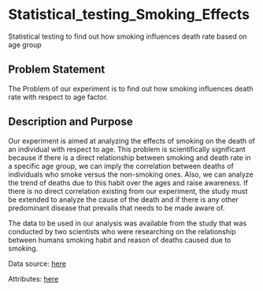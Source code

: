 # Statistical_testing_Smoking_Effects
Statistical testing to find out how smoking influences death rate based on age group 

## Problem Statement
The Problem of our experiment is to find out how smoking influences death rate with respect to age factor.

## Description and Purpose
Our experiment is aimed at analyzing the effects of smoking on the death of an individual with respect to age. This problem is scientifically significant because if there is a direct relationship between smoking and death rate in a specific age group, we can imply the correlation between deaths of individuals who smoke versus the non-smoking ones.  Also, we can analyze the trend of deaths due to this habit over the ages and raise awareness. If there is no direct correlation existing from our experiment, the study must be extended to analyze the cause of the death and if there is any other predominant disease that prevails that needs to be made aware of.


The data to be used in our analysis was available from the study that was conducted by two scientists who were researching on the relationship between humans smoking habit and reason of deaths caused due to smoking. 

Data source: [here](http://users.stat.ufl.edu/~winner/data/smkdth.dat)

Attributes: [here](http://users.stat.ufl.edu/~winner/data/smkdth.txt)
